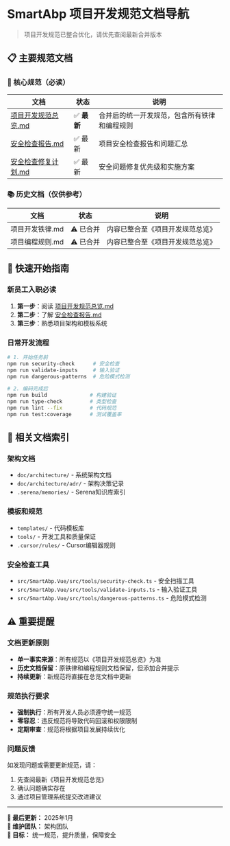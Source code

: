 # SmartAbp 项目开发规范文档导航

> 项目开发规范已整合优化，请优先查阅最新合并版本

## 📋 主要规范文档

### 🎯 核心规范（必读）
| 文档 | 状态 | 说明 |
|------|------|------|
| [项目开发规范总览.md](./项目开发规范总览.md) | ✅ **最新** | 合并后的统一开发规范，包含所有铁律和编程规则 |
| [安全检查报告.md](./安全检查报告.md) | ✅ 最新 | 项目安全检查报告和问题汇总 |
| [安全检查修复计划.md](./安全检查修复计划.md) | ✅ 最新 | 安全问题修复优先级和实施方案 |

### 📚 历史文档（仅供参考）
| 文档 | 状态 | 说明 |
|------|------|------|
| 项目开发铁律.md | ⚠️ 已合并 | 内容已整合至《项目开发规范总览》 |
| 项目编程规则.md | ⚠️ 已合并 | 内容已整合至《项目开发规范总览》 |

## 🚀 快速开始指南

### 新员工入职必读
1. **第一步**：阅读 [项目开发规范总览.md](./项目开发规范总览.md)
2. **第二步**：了解 [安全检查报告.md](./安全检查报告.md)
3. **第三步**：熟悉项目架构和模板系统

### 日常开发流程
```bash
# 1. 开始任务前
npm run security-check      # 安全检查
npm run validate-inputs     # 输入验证
npm run dangerous-patterns  # 危险模式检测

# 2. 编码完成后
npm run build              # 构建验证
npm run type-check         # 类型检查
npm run lint --fix         # 代码规范
npm run test:coverage      # 测试覆盖率
```

## 📖 相关文档索引

### 架构文档
- `doc/architecture/` - 系统架构文档
- `doc/architecture/adr/` - 架构决策记录
- `.serena/memories/` - Serena知识库索引

### 模板和规范
- `templates/` - 代码模板库
- `tools/` - 开发工具和质量保证
- `.cursor/rules/` - Cursor编辑器规则

### 安全检查工具
- `src/SmartAbp.Vue/src/tools/security-check.ts` - 安全扫描工具
- `src/SmartAbp.Vue/src/tools/validate-inputs.ts` - 输入验证工具
- `src/SmartAbp.Vue/src/tools/dangerous-patterns.ts` - 危险模式检测

## ⚠️ 重要提醒

### 文档更新原则
- **单一事实来源**：所有规范以《项目开发规范总览》为准
- **历史文档保留**：原铁律和编程规则文档保留，但添加合并提示
- **持续更新**：新规范将直接在总览文档中更新

### 规范执行要求
- **强制执行**：所有开发人员必须遵守统一规范
- **零容忍**：违反规范将导致代码回滚和权限限制
- **定期审查**：规范将根据项目发展持续优化

### 问题反馈
如发现问题或需要更新规范，请：
1. 先查阅最新《项目开发规范总览》
2. 确认问题确实存在
3. 通过项目管理系统提交改进建议

---

**📅 最后更新：** 2025年1月  
**📧 维护团队：** 架构团队  
**🎯 目标：** 统一规范，提升质量，保障安全